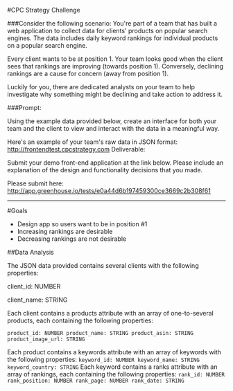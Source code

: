 #CPC Strategy Challenge

###Consider the following scenario:
You're part of a team that has built a web application to collect data for clients' products on popular search engines. The data includes daily keyword rankings for individual products on a popular search engine. 

Every client wants to be at position 1. Your team looks good when the client sees that rankings are improving (towards position 1). Conversely, declining rankings are a cause for concern (away from position 1). 

Luckily for you, there are dedicated analysts on your team to help investigate why something might be declining and take action to address it. 

###Prompt:

Using the example data provided below, create an interface for both your team and the client to view and interact with the data in a meaningful way.
 
Here's an example of your team's raw data in JSON format:
http://frontendtest.cpcstrategy.com 
Deliverable:

Submit your demo front-end application at the link below. Please include an explanation of the design and functionality decisions that you made. 

Please submit here: http://app.greenhouse.io/tests/e0a44d6b197459300ce3669c2b308f61

- - - - - - - - 

#Goals

- Design app so users want to be in position #1
- Increasing rankings are desirable 
- Decreasing rankings are not desirable

##Data Analysis

The JSON data provided contains several clients with the following properties:

client_id: NUMBER 

client_name: STRING  

Each client contains a products attribute with an array of one-to-several products, each containing the following properties:

`
product_id: NUMBER
product_name: STRING
product_asin: STRING
product_image_url: STRING
`

Each product contains a keywords attribute with an array of keywords with the following properties:
`
keyword_id: NUMBER
keyword_name: STRING
keyword_country: STRING
`
Each keyword contains a ranks attribute with an array of rankings, each containing the following properties:
`
rank_id: NUMBER
rank_position: NUMBER
rank_page: NUMBER
rank_date: STRING
`




